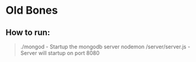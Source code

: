 Old Bones
=========

How to run:
----------
> ./mongod                  - Startup the mongodb server
> nodemon /server/server.js - Server will startup on port 8080 

